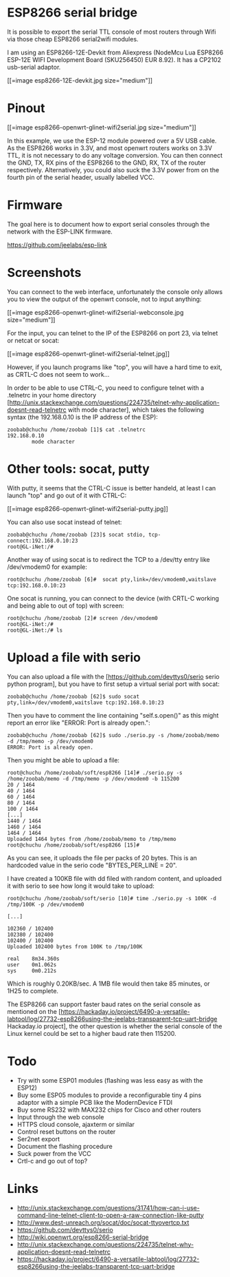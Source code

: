 

# ESP8266 serial bridge


It is possible to export the serial TTL console of most routers through Wifi via those cheap ESP8266 serial2wifi modules.

I am using an ESP8266-12E-Devkit from Aliexpress (NodeMcu Lua ESP8266 ESP-12E WIFI Development Board (SKU256450) EUR 8.92). It has a CP2102 usb-serial adaptor.

[[=image esp8266-12E-devkit.jpg size="medium"]]

# Pinout


[[=image esp8266-openwrt-glinet-wifi2serial.jpg size="medium"]]

In this example, we use the ESP-12 module powered over a 5V USB cable. As the ESP8266 works in 3.3V, and most openwrt routers works on 3.3V TTL, it is not necessary to do any voltage conversion. You can then connect the GND, TX, RX pins of the ESP8266 to the GND, RX, TX of the router respectively. Alternatively, you could also suck the 3.3V power from on the fourth pin of the serial header, usually labelled VCC.

# Firmware


The goal here is to document how to export serial consoles through the network with the ESP-LINK firmware.

<https://github.com/jeelabs/esp-link>  

# Screenshots


You can connect to the web interface, unfortunately the console only allows you to view the output of the openwrt console, not to input anything:

[[=image esp8266-openwrt-glinet-wifi2serial-webconsole.jpg size="medium"]]

For the input, you can telnet to the IP of the ESP8266 on port 23, via telnet or netcat or socat:

[[=image esp8266-openwrt-glinet-wifi2serial-telnet.jpg]]

However, if you launch programs like "top", you will have a hard time to exit, as CRTL-C does not seem to work...

In order to be able to use CTRL-C, you need to configure telnet with a .telnetrc in your home directory [<http://unix.stackexchange.com/questions/224735/telnet-why-application-doesnt-read-telnetrc>   with mode character], which takes the following syntax (the 192.168.0.10 is the IP address of the ESP):


    zoobab@chuchu /home/zoobab [1]$ cat .telnetrc 
    192.168.0.10
            mode character


# Other tools: socat, putty


With putty, it seems that the CTRL-C issue is better handeld, at least I can launch "top" and go out of it with CTRL-C:

[[=image esp8266-openwrt-glinet-wifi2serial-putty.jpg]]

You can also use socat instead of telnet:


    zoobab@chuchu /home/zoobab [23]$ socat stdio, tcp-connect:192.168.0.10:23
    root@GL-iNet:/#


Another way of using socat is to redirect the TCP to a /dev/tty entry like /dev/vmodem0 for example:


    root@chuchu /home/zoobab [6]#  socat pty,link=/dev/vmodem0,waitslave tcp:192.168.0.10:23


One socat is running, you can connect to the device (with CRTL-C working and being able to out of top) with screen:


    root@chuchu /home/zoobab [2]# screen /dev/vmodem0
    root@GL-iNet:/# 
    root@GL-iNet:/# ls


# Upload a file with serio


You can also upload a file with the [<https://github.com/devttys0/serio>   serio python program], but you have to first setup a virtual serial port with socat:


    zoobab@chuchu /home/zoobab [62]$ sudo socat pty,link=/dev/vmodem0,waitslave tcp:192.168.0.10:23


Then you have to comment the line containing "self.s.open()" as this might report an error like "ERROR: Port is already open.":


    zoobab@chuchu /home/zoobab [62]$ sudo ./serio.py -s /home/zoobab/memo -d /tmp/memo -p /dev/vmodem0
    ERROR: Port is already open.


Then you might be able to upload a file:


    root@chuchu /home/zoobab/soft/esp8266 [14]# ./serio.py -s /home/zoobab/memo -d /tmp/memo -p /dev/vmodem0 -b 115200
    20 / 1464
    40 / 1464
    60 / 1464
    80 / 1464
    100 / 1464
    [...]
    1440 / 1464
    1460 / 1464
    1464 / 1464
    Uploaded 1464 bytes from /home/zoobab/memo to /tmp/memo
    root@chuchu /home/zoobab/soft/esp8266 [15]#


As you can see, it uploads the file per packs of 20 bytes. This is an hardcoded value in the serio code "BYTES_PER_LINE = 20".

I have created a 100KB file with dd filed with random content, and uploaded it with serio to see how long it would take to upload:


    root@chuchu /home/zoobab/soft/serio [10]# time ./serio.py -s 100K -d /tmp/100K -p /dev/vmodem0
    
    [...]
    
    102360 / 102400
    102380 / 102400
    102400 / 102400
    Uploaded 102400 bytes from 100K to /tmp/100K
    
    real    8m34.360s
    user    0m1.062s
    sys     0m0.212s


Which is roughly 0.20KB/sec. A 1MB file would then take 85 minutes, or 1H25 to complete.

The ESP8266 can support faster baud rates on the serial console as mentioned on the [<https://hackaday.io/project/6490-a-versatile-labtool/log/27732-esp8266using-the-jeelabs-transparent-tcp-uart-bridge>   Hackaday.io project], the other question is whether the serial console of the Linux kernel could be set to a higher baud rate then 115200.

# Todo


* Try with some ESP01 modules (flashing was less easy as with the ESP12)
* Buy some ESP05 modules to provide a reconfigurable tiny 4 pins adaptor with a simple PCB like the ModernDevice FTDI
* Buy some RS232 with MAX232 chips for Cisco and other routers
* Input through the web console
* HTTPS cloud console, ajaxterm or similar
* Control reset buttons on the router
* Ser2net export
* Document the flashing procedure
* Suck power from the VCC
* Crtl-c and go out of top?

# Links


* <http://unix.stackexchange.com/questions/31741/how-can-i-use-command-line-telnet-client-to-open-a-raw-connection-like-putty>  
* <http://www.dest-unreach.org/socat/doc/socat-ttyovertcp.txt>  
* https://github.com/devttys0/serio
* <http://wiki.openwrt.org/esp8266-serial-bridge>  
* http://unix.stackexchange.com/questions/224735/telnet-why-application-doesnt-read-telnetrc
* https://hackaday.io/project/6490-a-versatile-labtool/log/27732-esp8266using-the-jeelabs-transparent-tcp-uart-bridge